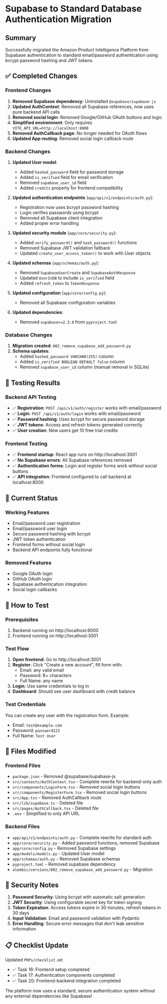 # Supabase to Standard Database Authentication Migration

## Summary
Successfully migrated the Amazon Product Intelligence Platform from Supabase authentication to standard email/password authentication using bcrypt password hashing and JWT tokens.

## ✅ Completed Changes

### Frontend Changes
1. **Removed Supabase dependency**: Uninstalled `@supabase/supabase-js`
2. **Updated AuthContext**: Removed all Supabase references, now uses pure backend API calls
3. **Removed social login**: Removed Google/GitHub OAuth buttons and logic
4. **Simplified environment**: Only requires `VITE_API_URL=http://localhost:8000`
5. **Removed AuthCallback page**: No longer needed for OAuth flows
6. **Updated App routing**: Removed social login callback route

### Backend Changes
1. **Updated User model**: 
   - Added `hashed_password` field for password storage
   - Added `is_verified` field for email verification
   - Removed `supabase_user_id` field
   - Added `credits` property for frontend compatibility

2. **Updated authentication endpoints** (`app/api/v1/endpoints/auth.py`):
   - Registration now uses bcrypt password hashing
   - Login verifies passwords using bcrypt
   - Removed all Supabase client integration
   - Added proper error handling

3. **Updated security module** (`app/core/security.py`):
   - Added `verify_password()` and `hash_password()` functions
   - Removed Supabase JWT validation fallback
   - Updated `create_user_access_token()` to work with User objects

4. **Updated schemas** (`app/schemas/auth.py`):
   - Removed `SupabaseUserCreate` and `SupabaseAuthResponse`
   - Updated `UserInDB` to include `is_verified` field
   - Added `refresh_token` to `TokenResponse`

5. **Updated configuration** (`app/core/config.py`):
   - Removed all Supabase configuration variables

6. **Updated dependencies**:
   - Removed `supabase>=2.3.0` from `pyproject.toml`

### Database Changes
1. **Migration created**: `002_remove_supabase_add_password.py`
2. **Schema updates**:
   - Added `hashed_password VARCHAR(255)` column
   - Added `is_verified BOOLEAN DEFAULT false` column
   - Removed `supabase_user_id` column (manual removal in SQLite)

## 🧪 Testing Results

### Backend API Testing
- ✅ **Registration**: `POST /api/v1/auth/register` works with email/password
- ✅ **Login**: `POST /api/v1/auth/login` works with email/password
- ✅ **Password hashing**: Uses bcrypt for secure password storage
- ✅ **JWT tokens**: Access and refresh tokens generated correctly
- ✅ **User creation**: New users get 10 free trial credits

### Frontend Testing
- ✅ **Frontend startup**: React app runs on http://localhost:3001
- ✅ **No Supabase errors**: All Supabase references removed
- ✅ **Authentication forms**: Login and register forms work without social buttons
- ✅ **API integration**: Frontend configured to call backend at localhost:8000

## 🎯 Current Status

### Working Features
- Email/password user registration
- Email/password user login
- Secure password hashing with bcrypt
- JWT token authentication
- Frontend forms without social login
- Backend API endpoints fully functional

### Removed Features
- Google OAuth login
- GitHub OAuth login
- Supabase authentication integration
- Social login callbacks

## 🚀 How to Test

### Prerequisites
1. Backend running on http://localhost:8000
2. Frontend running on http://localhost:3001

### Test Flow
1. **Open frontend**: Go to http://localhost:3001
2. **Register**: Click "Create a new account", fill form with:
   - Email: any valid email
   - Password: 8+ characters
   - Full Name: any name
3. **Login**: Use same credentials to log in
4. **Dashboard**: Should see user dashboard with credit balance

### Test Credentials
You can create any user with the registration form. Example:
- Email: `test@example.com`
- Password: `password123`
- Full Name: `Test User`

## 📁 Files Modified

### Frontend Files
- `package.json` - Removed @supabase/supabase-js
- `src/contexts/AuthContext.tsx` - Complete rewrite for backend-only auth
- `src/components/LoginForm.tsx` - Removed social login buttons
- `src/components/RegisterForm.tsx` - Removed social login buttons
- `src/App.tsx` - Removed AuthCallback route
- `src/lib/supabase.ts` - Deleted file
- `src/pages/AuthCallback.tsx` - Deleted file
- `.env` - Simplified to only API URL

### Backend Files
- `app/api/v1/endpoints/auth.py` - Complete rewrite for standard auth
- `app/core/security.py` - Added password functions, removed Supabase
- `app/core/config.py` - Removed Supabase settings
- `app/models/models.py` - Updated User model
- `app/schemas/auth.py` - Removed Supabase schemas
- `pyproject.toml` - Removed supabase dependency
- `alembic/versions/002_remove_supabase_add_password.py` - Migration

## 🔐 Security Notes

1. **Password Security**: Using bcrypt with automatic salt generation
2. **JWT Security**: Using configurable secret key for token signing
3. **Token Expiration**: Access tokens expire in 30 minutes, refresh tokens in 30 days
4. **Input Validation**: Email and password validation with Pydantic
5. **Error Handling**: Secure error messages that don't leak sensitive information

## 📋 Checklist Update

Updated `PRPs/checklist.md`:
- ✅ Task 16: Frontend setup completed
- ✅ Task 17: Authentication components completed
- ✅ Task 20: Frontend-backend integration completed

The platform now uses a standard, secure authentication system without any external dependencies like Supabase!